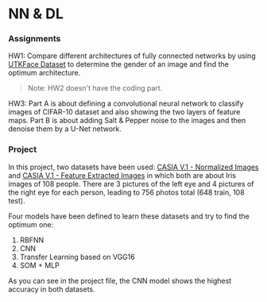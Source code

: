 # NN & DL

### Assignments

HW1: Compare different architectures of fully connected networks by using [UTKFace Dataset](https://susanqq.github.io/UTKFace/) to determine the gender of an image and find the optimum architecture.

> Note: HW2 doesn't have the coding part.

HW3: Part A is about defining a convolutional neural network to classify images of CIFAR-10 dataset and also showing the two layers of feature maps. Part B is about adding Salt & Pepper noise to the images and then denoise them by a U-Net network.

### Project

In this project, two datasets have been used: [CASIA V.1 - Normalized Images](https://drive.google.com/drive/folders/1PP7XMeDjpv5ya2joV-AceemvrJefDQxw) and [CASIA V.1 - Feature Extracted Images](https://drive.google.com/drive/folders/16_qJWCvOwtNcyL44niUeIwgvIJUciC8S) in which both are about Iris images of 108 people. There are 3 pictures of the left eye and 4 pictures of the right eye for each person, leading to 756 photos total (648 train, 108 test).

Four models have been defined to learn these datasets and try to find the optimum one:
1. RBFNN
2. CNN
3. Transfer Learning based on VGG16
4. SOM + MLP

As you can see in the project file, the CNN model shows the highest accuracy in both datasets.





